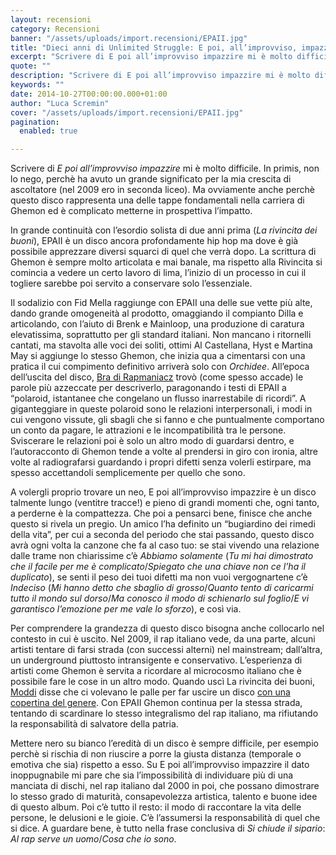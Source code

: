 ```yaml
---
layout: recensioni
category: Recensioni
banner: "/assets/uploads/import.recensioni/EPAII.jpg"
title: "Dieci anni di Unlimited Struggle: E poi, all’improvviso, impazzire"
excerpt: "Scrivere di E poi all’improvviso impazzire mi è molto difficile. In primis, non lo nego, perchè ha avuto un grande significato per la mia crescita di ascoltatore (nel 2009 ero in seconda liceo). Ma ovviamente anche perchè questo disco rappresenta una delle tappe fondamentali nella carriera di Ghemon ed è complicato metterne in prospettiva l’impatto. [&hellip"
quote: ""
description: "Scrivere di E poi all’improvviso impazzire mi è molto difficile. In primis, non lo nego, perchè ha avuto un grande significato per la mia crescita di ascoltatore (nel 2009 ero in seconda liceo). Ma ovviamente anche perchè questo disco rappresenta una delle tappe fondamentali nella carriera di Ghemon ed è complicato metterne in prospettiva l’impatto. [&hellip"
keywords: ""
date: 2014-10-27T00:00:00.000+01:00
author: "Luca Scremin"
cover: "/assets/uploads/import.recensioni/EPAII.jpg"
pagination:
  enabled: true

---
```


[](https://hotmc.com/wp-content/uploads/2014/10/EPAII.jpg)

Scrivere di _E poi all’improvviso impazzire_ mi è molto difficile. In primis, non lo nego, perchè ha avuto un grande significato per la mia crescita di ascoltatore (nel 2009 ero in seconda liceo). Ma ovviamente anche perchè questo disco rappresenta una delle tappe fondamentali nella carriera di Ghemon ed è complicato metterne in prospettiva l’impatto.

In grande continuità con l’esordio solista di due anni prima (_La rivincita dei buoni_), EPAII è un disco ancora profondamente hip hop ma dove è già possibile apprezzare diversi squarci di quel che verrà dopo. La scrittura di Ghemon è sempre molto articolata e mai banale, ma rispetto alla Rivincita si comincia a vedere un certo lavoro di lima, l’inizio di un processo in cui il togliere sarebbe poi servito a conservare solo l’essenziale.

Il sodalizio con Fid Mella raggiunge con EPAII una delle sue vette più alte, dando grande omogeneità al prodotto, omaggiando il compianto Dilla e articolando, con l’aiuto di Brenk e Mainloop, una produzione di caratura elevatissima, soprattutto per gli standard italiani. Non mancano i ritornelli cantati, ma stavolta alle voci dei soliti, ottimi Al Castellana, Hyst e Martina May si aggiunge lo stesso Ghemon, che inizia qua a cimentarsi con una pratica il cui compimento definitivo arriverà solo con _Orchidee_. All’epoca dell’uscita del disco, [Bra di Rapmaniacz](http://www.rapmaniacz.com/Ghemon4tetImp.htm) trovò (come spesso accade) le parole più azzeccate per descriverlo, paragonando i testi di EPAII a “polaroid, istantanee che congelano un flusso inarrestabile di ricordi”. A giganteggiare in queste polaroid sono le relazioni interpersonali, i modi in cui vengono vissute, gli sbagli che si fanno e che puntualmente comportano un conto da pagare, le attrazioni e le incompatibilità tra le persone. Sviscerare le relazioni poi è solo un altro modo di guardarsi dentro, e l’autoracconto di Ghemon tende a volte al prendersi in giro con ironia, altre volte al radiografarsi guardando i propri difetti senza volerli estirpare, ma spesso accettandoli semplicemente per quello che sono.

A volergli proprio trovare un neo, E poi all’improvviso impazzire è un disco talmente lungo (ventitre tracce!) e pieno di grandi momenti che, ogni tanto, a perderne è la compattezza. Che poi a pensarci bene, finisce che anche questo si rivela un pregio. Un amico l’ha definito un “bugiardino dei rimedi della vita”, per cui a seconda del periodo che stai passando, questo disco avrà ogni volta la canzone che fa al caso tuo: se stai vivendo una relazione dalle trame non chiarissime c’è _Abbiamo solamente_ (_Tu mi hai dimostrato che il facile per me è complicato_/_Spiegato che una chiave non ce l’ha il duplicato_), se senti il peso dei tuoi difetti ma non vuoi vergognartene c’è _Indeciso_ (_Mi hanno detto che sbaglio di grosso_/_Quanto tento di caricarmi tutto il mondo sul dorso_/_Ma conosco il modo di schienarlo sul foglio_/_E vi garantisco l’emozione per me vale lo sforzo_), e così via.

Per comprendere la grandezza di questo disco bisogna anche collocarlo nel contesto in cui è uscito. Nel 2009, il rap italiano vede, da una parte, alcuni artisti tentare di farsi strada (con successi alterni) nel mainstream; dall’altra, un underground piuttosto intransigente e conservativo. L’esperienza di artisti come Ghemon è servita a ricordare al microcosmo italiano che è possibile fare le cose in un altro modo. Quando uscì La rivincita dei buoni, [Moddi](http://www.rapburger.com/2012/01/19/intervista-ghemon/) disse che ci volevano le palle per far uscire un disco [con una copertina del genere](https://upload.wikimedia.org/wikipedia/it/thumb/4/42/La%5Frivincita%5Fdei%5Fbuoni.jpg/480px-La%5Frivincita%5Fdei%5Fbuoni.jpg). Con EPAII Ghemon continua per la stessa strada, tentando di scardinare lo stesso integralismo del rap italiano, ma rifiutando la responsabilità di salvatore della patria.

Mettere nero su bianco l’eredità di un disco è sempre difficile, per esempio perchè si rischia di non riuscire a porre la giusta distanza (temporale o emotiva che sia) rispetto a esso. Su E poi all’improvviso impazzire il dato inoppugnabile mi pare che sia l’impossibilità di individuare più di una manciata di dischi, nel rap italiano dal 2000 in poi, che possano dimostrare lo stesso grado di maturità, consapevolezza artistica, talento e buone idee di questo album. Poi c’è tutto il resto: il modo di raccontare la vita delle persone, le delusioni e le gioie. C’è l’assumersi la responsabilità di quel che si dice. A guardare bene, è tutto nella frase conclusiva di _Si chiude il sipario_: _Al rap serve un uomo_/_Cosa che io sono_.